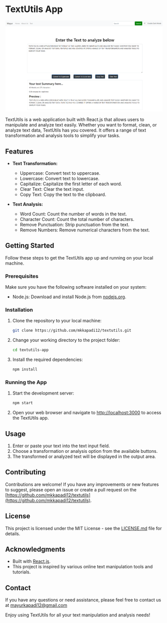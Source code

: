 # TextUtils App

![Todo List App](/textutils.png)

TextUtils is a web application built with React.js that allows users to manipulate and analyze text easily. Whether you want to format, clean, or analyze text data, TextUtils has you covered. It offers a range of text transformation and analysis tools to simplify your tasks.

## Features

- **Text Transformation:**

  - Uppercase: Convert text to uppercase.
  - Lowercase: Convert text to lowercase.
  - Capitalize: Capitalize the first letter of each word.
  - Clear Text: Clear the text input.
  - Copy Text: Copy the text to the clipboard.

- **Text Analysis:**
  - Word Count: Count the number of words in the text.
  - Character Count: Count the total number of characters.
  - Remove Punctuation: Strip punctuation from the text.
  - Remove Numbers: Remove numerical characters from the text.

## Getting Started

Follow these steps to get the TextUtils app up and running on your local machine.

### Prerequisites

Make sure you have the following software installed on your system:

- Node.js: Download and install Node.js from [nodejs.org](https://nodejs.org/).

### Installation

1. Clone the repository to your local machine:

   ```bash
   git clone https://github.com/mkkapadi12/textutils.git
   ```

2. Change your working directory to the project folder:

   ```bash
   cd textutils-app
   ```

3. Install the required dependencies:

   ```bash
   npm install
   ```

### Running the App

1. Start the development server:

   ```bash
   npm start
   ```

2. Open your web browser and navigate to [http://localhost:3000](http://localhost:3000) to access the TextUtils app.

## Usage

1. Enter or paste your text into the text input field.
2. Choose a transformation or analysis option from the available buttons.
3. The transformed or analyzed text will be displayed in the output area.

## Contributing

Contributions are welcome! If you have any improvements or new features to suggest, please open an issue or create a pull request on the [https://github.com/mkkapadi12/textutils](https://github.com/mkkapadi12/textutils).

## License

This project is licensed under the MIT License - see the [LICENSE.md](LICENSE.md) file for details.

## Acknowledgments

- Built with [React.js](https://reactjs.org/).
- This project is inspired by various online text manipulation tools and tutorials.

## Contact

If you have any questions or need assistance, please feel free to contact us at mayurkapadi12@gmail.com

Enjoy using TextUtils for all your text manipulation and analysis needs!

